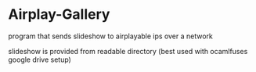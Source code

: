 # Airplay-Gallery

program that sends slideshow to airplayable ips over a network

slideshow is provided from readable directory (best used with ocamlfuses google drive setup)

